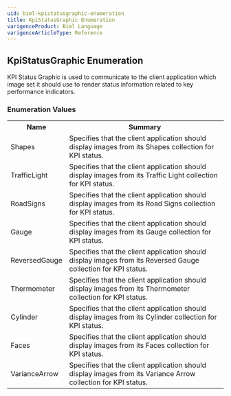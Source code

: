 ```yaml
---
uid: biml-kpistatusgraphic-enumeration
title: KpiStatusGraphic Enumeration
varigenceProduct: Biml Language
varigenceArticleType: Reference
---
```


## KpiStatusGraphic Enumeration<div class="LanguageSummary"><div class ="SummaryItem">KPI Status Graphic is used to communicate to the client application which image set it should use to render status information related to key performance indicators.</div></div><div class="EnumValueGroup">### Enumeration Values<table id="EnumValue" class="MemberList"><tbody><tr><th class="MemberNameColumnHeader">Name</th><th class="MemberSummaryColumnHeader">Summary</th></tr><tr class="cd0"><td class="MemberName">Shapes</td><td class="MemberSummary"><div class ="SummaryItem">Specifies that the client application should display images from its Shapes collection for KPI status.</div> </td></tr><tr class="cd1"><td class="MemberName">TrafficLight</td><td class="MemberSummary"><div class ="SummaryItem">Specifies that the client application should display images from its Traffic Light collection for KPI status.</div> </td></tr><tr class="cd0"><td class="MemberName">RoadSigns</td><td class="MemberSummary"><div class ="SummaryItem">Specifies that the client application should display images from its Road Signs collection for KPI status.</div> </td></tr><tr class="cd1"><td class="MemberName">Gauge</td><td class="MemberSummary"><div class ="SummaryItem">Specifies that the client application should display images from its Gauge collection for KPI status.</div> </td></tr><tr class="cd0"><td class="MemberName">ReversedGauge</td><td class="MemberSummary"><div class ="SummaryItem">Specifies that the client application should display images from its Reversed Gauge collection for KPI status.</div> </td></tr><tr class="cd1"><td class="MemberName">Thermometer</td><td class="MemberSummary"><div class ="SummaryItem">Specifies that the client application should display images from its Thermometer collection for KPI status.</div> </td></tr><tr class="cd0"><td class="MemberName">Cylinder</td><td class="MemberSummary"><div class ="SummaryItem">Specifies that the client application should display images from its Cylinder collection for KPI status.</div> </td></tr><tr class="cd1"><td class="MemberName">Faces</td><td class="MemberSummary"><div class ="SummaryItem">Specifies that the client application should display images from its Faces collection for KPI status.</div> </td></tr><tr class="cd0"><td class="MemberName">VarianceArrow</td><td class="MemberSummary"><div class ="SummaryItem">Specifies that the client application should display images from its Variance Arrow collection for KPI status.</div> </td></tr></tbody></table></div>